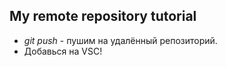 ## My remote repository tutorial

* *git push* - пушим на удалённый репозиторий.
* Добавься на VSC!
